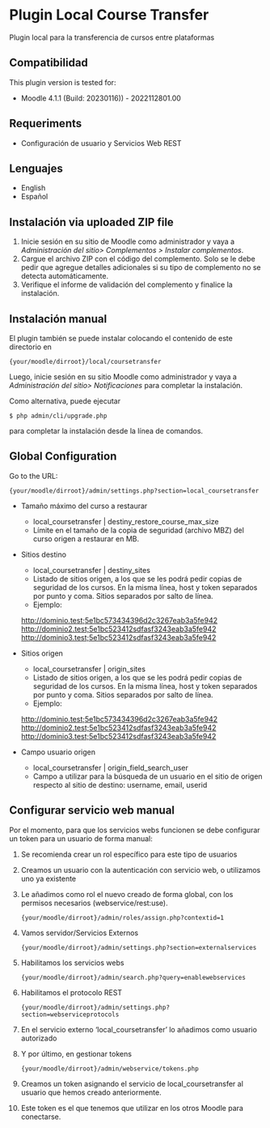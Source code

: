 # Plugin Local Course Transfer

Plugin local para la transferencia de cursos entre plataformas

## Compatibilidad

This plugin version is tested for:

* Moodle 4.1.1 (Build: 20230116)) - 2022112801.00

## Requeriments

* Configuración de usuario y Servicios Web REST

## Lenguajes

* English
* Español

## Instalación via uploaded ZIP file ##

1. Inicie sesión en su sitio de Moodle como administrador y vaya a _Administración del sitio>
   Complementos > Instalar complementos_.
2. Cargue el archivo ZIP con el código del complemento. Solo se le debe pedir que agregue
   detalles adicionales si su tipo de complemento no se detecta automáticamente.
3. Verifique el informe de validación del complemento y finalice la instalación.

## Instalación manual ##

El plugin también se puede instalar colocando el contenido de este directorio en
    
    {your/moodle/dirroot}/local/coursetransfer

Luego, inicie sesión en su sitio Moodle como administrador y vaya a _Administración del sitio>
Notificaciones_ para completar la instalación.

Como alternativa, puede ejecutar

    $ php admin/cli/upgrade.php

para completar la instalación desde la línea de comandos.

## Global Configuration

Go to the URL:

    {your/moodle/dirroot}/admin/settings.php?section=local_coursetransfer

*   Tamaño máximo del curso a restaurar
    * local_coursetransfer | destiny_restore_course_max_size
    * Límite en el tamaño de la copia de seguridad (archivo MBZ) del curso origen a restaurar en MB.

*  Sitios destino
   * local_coursetransfer | destiny_sites
   * Listado de sitios origen, a los que se les podrá pedir copias de seguridad de los cursos. En la misma línea, host y token separados por punto y coma. Sitios separados por salto de línea.
   * Ejemplo:
    
    
    http://dominio.test;5e1bc573434396d2c3267eab3a5fe942
    http://dominio2.test;5e1bc523412sdfasf3243eab3a5fe942
    http://dominio3.test;5e1bc523412sdfasf3243eab3a5fe942

*  Sitios origen
    * local_coursetransfer | origin_sites
    * Listado de sitios origen, a los que se les podrá pedir copias de seguridad de los cursos. En la misma línea, host y token separados por punto y coma. Sitios separados por salto de línea.
    * Ejemplo:


    http://dominio.test;5e1bc573434396d2c3267eab3a5fe942
    http://dominio2.test;5e1bc523412sdfasf3243eab3a5fe942
    http://dominio3.test;5e1bc523412sdfasf3243eab3a5fe942


* Campo usuario origen
    * local_coursetransfer | origin_field_search_user
    * Campo a utilizar para la búsqueda de un usuario en el sitio de origen respecto al sitio de destino: username, email, userid

## Configurar servicio web manual

Por el momento, para que los servicios webs funcionen se debe configurar un token para un usuario de forma manual:
1. Se recomienda crear un rol específico para este tipo de usuarios
2. Creamos un usuario con la autenticación con servicio web, o utilizamos uno ya existente
3. Le añadimos como rol el nuevo creado de forma global, con los permisos necesarios (webservice/rest:use).
   
    ``{your/moodle/dirroot}/admin/roles/assign.php?contextid=1``

4. Vamos servidor/Servicios Externos

    ``{your/moodle/dirroot}/admin/settings.php?section=externalservices``

5. Habilitamos los servicios webs
   
    ``{your/moodle/dirroot}/admin/search.php?query=enablewebservices``
   
6. Habilitamos el protocolo REST
   
    ``{your/moodle/dirroot}/admin/settings.php?section=webserviceprotocols``
   
7. En el servicio externo ‘local_coursetransfer’ lo añadimos como usuario autorizado
8. Y por último, en gestionar tokens
   
    ``{your/moodle/dirroot}/admin/webservice/tokens.php``
   
9. Creamos un token asignando el servicio de local_coursetransfer al usuario que hemos creado anteriormente.
10. Este token es el que tenemos que utilizar en los otros Moodle para conectarse.


